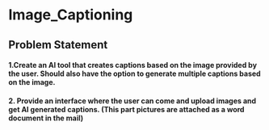 # Image_Captioning
## Problem Statement
#### 1.Create an AI tool that creates captions based on the image provided by the user. Should also have the option to generate multiple captions based on the image.
#### 2. Provide an interface where the user can come and upload images and get AI generated captions. (This part pictures are attached as a word document in the mail)
